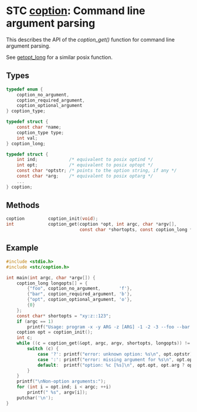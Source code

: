 # STC [coption](../include/stc/coption.h): Command line argument parsing

This describes the API of the *coption_get()* function for command line argument parsing.

See [getopt_long](https://www.freebsd.org/cgi/man.cgi?getopt_long(3)) for a similar posix function.

## Types

```c
typedef enum {
    coption_no_argument,
    coption_required_argument,
    coption_optional_argument
} coption_type;

typedef struct {
    const char *name;
    coption_type type;
    int val;
} coption_long;

typedef struct {
    int ind;            /* equivalent to posix optind */
    int opt;            /* equivalent to posix optopt */
    const char *optstr; /* points to the option string, if any */
    const char *arg;    /* equivalent to posix optarg */
    ...
} coption;
```

## Methods

```c
coption         coption_init(void);
int             coption_get(coption *opt, int argc, char *argv[],
                            const char *shortopts, const coption_long *longopts);
```

## Example

```c
#include <stdio.h>
#include <stc/coption.h>

int main(int argc, char *argv[]) {
    coption_long longopts[] = {
        {"foo", coption_no_argument,       'f'},
        {"bar", coption_required_argument, 'b'},
        {"opt", coption_optional_argument, 'o'},
        {0}
    };
    const char* shortopts = "xy:z::123";
    if (argc == 1) 
        printf("Usage: program -x -y ARG -z [ARG] -1 -2 -3 --foo --bar ARG --opt [ARG] [ARGUMENTS]\n", argv[0]);
    coption opt = coption_init();
    int c;
    while ((c = coption_get(&opt, argc, argv, shortopts, longopts)) != -1) {
        switch (c) {
            case '?': printf("error: unknown option: %s\n", opt.optstr); break;
            case ':': printf("error: missing argument for %s\n", opt.optstr); break;
            default:  printf("option: %c [%s]\n", opt.opt, opt.arg ? opt.arg : ""); break;
        }
    }
    printf("\nNon-option arguments:");
    for (int i = opt.ind; i < argc; ++i)
        printf(" %s", argv[i]);
    putchar('\n');
}
```
